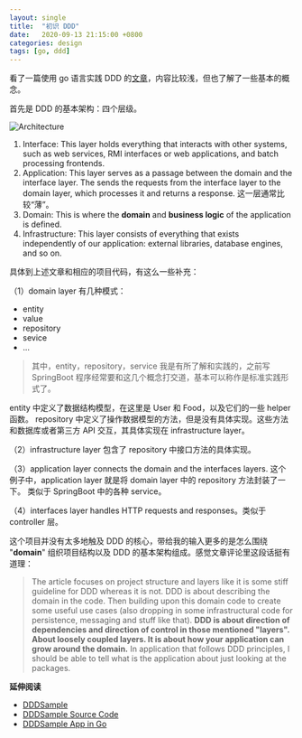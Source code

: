 ```yaml
---
layout: single
title:  "初识 DDD"
date:   2020-09-13 21:15:00 +0800
categories: design
tags: [go, ddd]
---
```


看了一篇使用 go 语言实践 DDD 的[文章](https://dev.to/stevensunflash/using-domain-driven-design-ddd-in-golang-3ee5)，内容比较浅，但也了解了一些基本的概念。

首先是 DDD 的基本架构：四个层级。

![Architecture](http://dddsample.sourceforge.net/images/layers.jpg)

1. Interface: This layer holds everything that interacts with other systems, such as web services, RMI interfaces or web applications, and batch processing frontends.
2. Application: This layer serves as a passage between the domain and the interface layer. The sends the requests from the interface layer to the domain layer, which processes it and returns a response. 这一层通常比较“薄”。
3. Domain: This is where the **domain** and **business logic** of the application is defined.
4. Infrastructure: This layer consists of everything that exists independently of our application: external libraries, database engines, and so on.

具体到上述文章和相应的项目代码，有这么一些补充：

（1）domain layer 有几种模式：
* entity
* value
* repository
* sevice
* ...

> 其中，entity，repository，service 我是有所了解和实践的，之前写 SpringBoot 程序经常要和这几个概念打交道，基本可以称作是标准实践形式了。

entity 中定义了数据结构模型，在这里是 User 和 Food，以及它们的一些 helper 函数。
repository 中定义了操作数据模型的方法，但是没有具体实现。这些方法和数据库或者第三方 API 交互，其具体实现在 infrastructure layer。

（2）infrastructure layer 包含了 repository 中接口方法的具体实现。

（3）application layer connects the domain and the interfaces layers.
这个例子中，application layer 就是将 domain layer 中的 repository 方法封装了一下。 类似于 SpringBoot 中的各种 service。

（4）interfaces layer handles HTTP requests and responses。类似于 controller 层。


这个项目并没有太多地触及 DDD 的核心，带给我的输入更多的是怎么围绕 "**domain**" 组织项目结构以及 DDD 的基本架构组成。感觉文章评论里这段话挺有道理：
> The article focuses on project structure and layers like it is some stiff guideline for DDD whereas it is not.
DDD is about describing the domain in the code. Then building upon this domain code to create some useful use cases (also dropping in some infrastructural code for persistence, messaging and stuff like that). **DDD is about direction of dependencies and direction of control in those mentioned "layers". About loosely coupled layers. It is about how your application can grow around the domain.**
In application that follows DDD principles, I should be able to tell what is the application about just looking at the packages.

**延伸阅读**
* [DDDSample](http://dddsample.sourceforge.net/architecture.html)
* [DDDSample Source Code](https://github.com/citerus/dddsample-core)
* [DDDSample App in Go](https://github.com/marcusolsson/goddd)